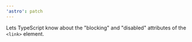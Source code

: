 ```yaml
---
'astro': patch
---
```


Lets TypeScript know about the "blocking" and "disabled" attributes of the `<link>` element.
